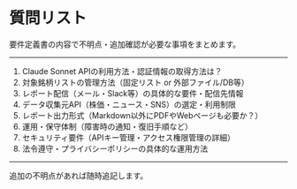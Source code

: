 # 質問リスト

要件定義書の内容で不明点・追加確認が必要な事項をまとめます。

---

1. Claude Sonnet APIの利用方法・認証情報の取得方法は？
2. 対象銘柄リストの管理方法（固定リスト or 外部ファイル/DB等）
3. レポート配信（メール・Slack等）の具体的な要件・配信先情報
4. データ収集元API（株価・ニュース・SNS）の選定・利用制限
5. レポート出力形式（Markdown以外にPDFやWebページも必要か？）
6. 運用・保守体制（障害時の通知・復旧手順など）
7. セキュリティ要件（APIキー管理・アクセス権限管理の詳細）
8. 法令遵守・プライバシーポリシーの具体的な運用方法

---

追加の不明点があれば随時追記します。